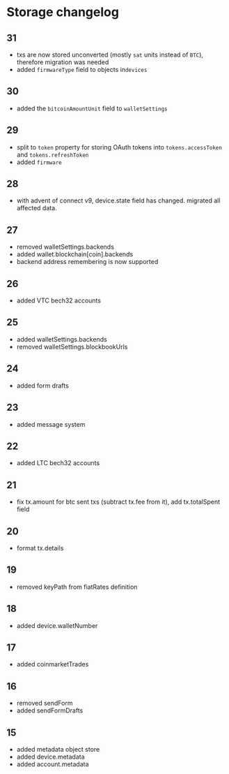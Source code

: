 # Storage changelog

## 31

-   txs are now stored unconverted (mostly `sat` units instead of `BTC`), therefore migration was needed
-   added `firmwareType` field to objects in`devices`

## 30

-   added the `bitcoinAmountUnit` field to `walletSettings`

## 29

-   split to `token` property for storing OAuth tokens into `tokens.accessToken` and `tokens.refreshToken`
-   added `firmware`

## 28

-   with advent of connect v9, device.state field has changed. migrated all affected data.

## 27

-   removed walletSettings.backends
-   added wallet.blockchain[coin].backends
-   backend address remembering is now supported

## 26

-   added VTC bech32 accounts

## 25

-   added walletSettings.backends
-   removed walletSettings.blockbookUrls

## 24

-   added form drafts

## 23

-   added message system

## 22

-   added LTC bech32 accounts

## 21

-   fix tx.amount for btc sent txs (subtract tx.fee from it), add tx.totalSpent field

## 20

-   format tx.details

## 19

-   removed keyPath from fiatRates definition

## 18

-   added device.walletNumber

## 17

-   added coinmarketTrades

## 16

-   removed sendForm
-   added sendFormDrafts

## 15

-   added metadata object store
-   added device.metadata
-   added account.metadata
